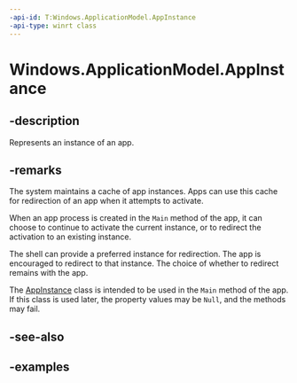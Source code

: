 ```yaml
---
-api-id: T:Windows.ApplicationModel.AppInstance
-api-type: winrt class
---
```


<!-- Class syntax.
public class AppInstance 
-->

# Windows.ApplicationModel.AppInstance

## -description
Represents an instance of an app. 

## -remarks
The system maintains a cache of app instances.
Apps can use this cache for redirection of an app when it attempts to activate. 

When an app process is created in the `Main` method of the app, it can choose to continue to activate the current instance, or to redirect the activation to an existing instance.

The shell can provide a preferred instance for redirection.
The app is encouraged to redirect to that instance. 
The choice of whether to redirect remains with the app.

The [AppInstance](AppInstance.md) class is intended to be used in the `Main` method of the app.
If this class is used later, the property values may be `Null`, and the methods may fail.


## -see-also

## -examples

